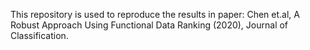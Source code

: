 This repository is used to reproduce the results in paper: Chen et.al, A Robust Approach Using Functional Data Ranking (2020), Journal of Classification.
